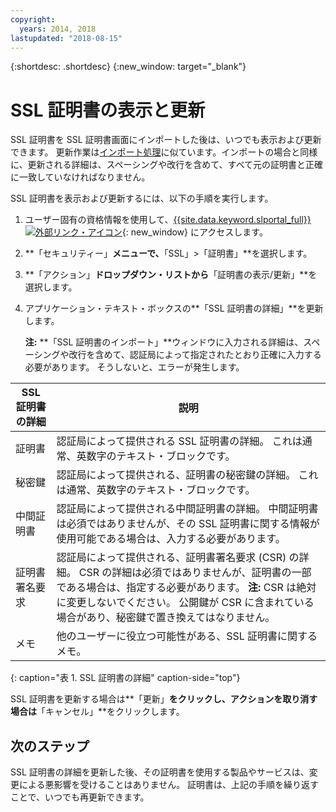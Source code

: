 ```yaml
---
copyright:
  years: 2014, 2018
lastupdated: "2018-08-15"
---
```


{:shortdesc: .shortdesc}
{:new_window: target="_blank"}

# SSL 証明書の表示と更新

SSL 証明書を SSL 証明書画面にインポートした後は、いつでも表示および更新できます。 更新作業は[インポート処理](import-ssl-certificate.html)に似ています。インポートの場合と同様に、更新される詳細は、スペーシングや改行を含めて、すべて元の証明書と正確に一致していなければなりません。

SSL 証明書を表示および更新するには、以下の手順を実行します。

1. ユーザー固有の資格情報を使用して、[{{site.data.keyword.slportal_full}} ![外部リンク・アイコン](../../icons/launch-glyph.svg "外部リンク・アイコン")](https://control.softlayer.com/){: new_window} にアクセスします。
2. **「セキュリティー」**メニューで、**「SSL」>「証明書」**を選択します。
2. **「アクション」**ドロップダウン・リストから**「証明書の表示/更新」**を選択します。
3. アプリケーション・テキスト・ボックスの**「SSL 証明書の詳細」**を更新します。

   **注:** **「SSL 証明書のインポート」**ウィンドウに入力される詳細は、スペーシングや改行を含めて、認証局によって指定されたとおり正確に入力する必要があります。 そうしないと、エラーが発生します。

| SSL 証明書の詳細     | 説明 |
| --------------------------- | ----------- |
|証明書                  | 認証局によって提供される SSL 証明書の詳細。 これは通常、英数字のテキスト・ブロックです。|
|秘密鍵                  | 認証局によって提供される、証明書の秘密鍵の詳細。 これは通常、英数字のテキスト・ブロックです。|
|中間証明書     | 認証局によって提供される中間証明書の詳細。 中間証明書は必須ではありませんが、その SSL 証明書に関する情報が使用可能である場合は、入力する必要があります。|
|証明書署名要求  | 認証局によって提供される、証明書署名要求 (CSR) の詳細。 CSR の詳細は必須ではありませんが、証明書の一部である場合は、指定する必要があります。 **注:** CSR は絶対に変更しないでください。 公開鍵が CSR に含まれている場合があり、秘密鍵で置き換えてはなりません。|
|メモ                        | 他のユーザーに役立つ可能性がある、SSL 証明書に関するメモ。|
{: caption="表 1. SSL 証明書の詳細" caption-side="top"}

SSL 証明書を更新する場合は**「更新」**をクリックし、アクションを取り消す場合は**「キャンセル」**をクリックします。

## 次のステップ

SSL 証明書の詳細を更新した後、その証明書を使用する製品やサービスは、変更による悪影響を受けることはありません。 証明書は、上記の手順を繰り返すことで、いつでも再更新できます。
